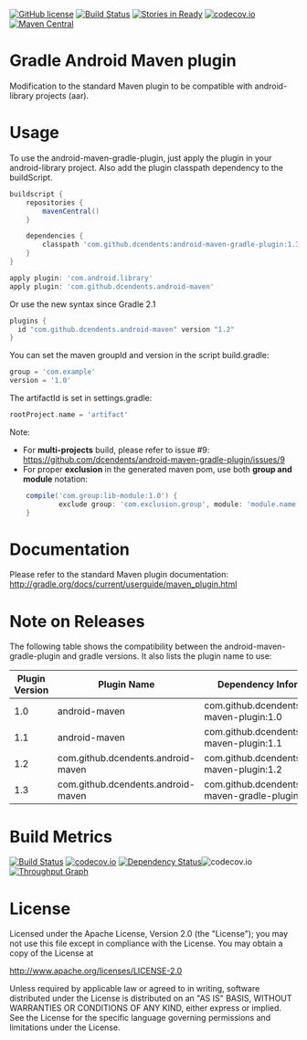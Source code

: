 [![GitHub license](https://img.shields.io/github/license/dcendents/android-maven-gradle-plugin.svg)](http://www.apache.org/licenses/LICENSE-2.0.html)
[![Build Status](https://travis-ci.org/dcendents/android-maven-gradle-plugin.svg?branch=master)](https://travis-ci.org/dcendents/android-maven-gradle-plugin) 
[![Stories in Ready](https://badge.waffle.io/dcendents/android-maven-gradle-plugin.png?label=ready&title=Ready)](https://waffle.io/dcendents/android-maven-gradle-plugin) 
[![codecov.io](http://codecov.io/github/dcendents/android-maven-gradle-plugin/coverage.svg?branch=master)](http://codecov.io/github/dcendents/android-maven-gradle-plugin?branch=master)
[![Maven Central](https://img.shields.io/maven-central/v/com.github.dcendents/android-maven-gradle-plugin.svg)](http://search.maven.org/#search%7Cga%7C1%7Ca%3A%22android-maven-gradle-plugin%22)

Gradle Android Maven plugin
====================

Modification to the standard Maven plugin to be compatible with android-library projects (aar).


Usage
====================

To use the android-maven-gradle-plugin, just apply the plugin in your android-library project.
Also add the plugin classpath dependency to the buildScript.

```Groovy
buildscript {
	repositories {
		mavenCentral()
	}

	dependencies {
		classpath 'com.github.dcendents:android-maven-gradle-plugin:1.3'
	}
}

apply plugin: 'com.android.library'
apply plugin: 'com.github.dcendents.android-maven'
```

Or use the new syntax since Gradle 2.1

```Groovy
plugins {
  id "com.github.dcendents.android-maven" version "1.2"
}
```

You can set the maven groupId and version in the script build.gradle:
```Groovy
group = 'com.example'
version = '1.0'
```
	
The artifactId is set in settings.gradle:
```Groovy
rootProject.name = 'artifact'
```

Note: 
- For **multi-projects** build, please refer to issue #9: https://github.com/dcendents/android-maven-gradle-plugin/issues/9
- For proper **exclusion** in the generated maven pom, use both **group and module** notation:
```Groovy
	compile('com.group:lib-module:1.0') {
	        exclude group: 'com.exclusion.group', module: 'module.name'
    }
```
	
Documentation
====================

Please refer to the standard Maven plugin documentation: http://gradle.org/docs/current/userguide/maven_plugin.html


Note on Releases
====================

The following table shows the compatibility between the android-maven-gradle-plugin and gradle versions. It also lists the plugin name to use:

| Plugin Version | Plugin Name | Dependency Information | Gradle Version |
| ------------- | ----------- | ----------- | ----------- |
| 1.0 | android-maven | com.github.dcendents:android-maven-plugin:1.0 | 1.8+ |
| 1.1 | android-maven | com.github.dcendents:android-maven-plugin:1.1 | 1.12+ |
| 1.2 | com.github.dcendents.android-maven | com.github.dcendents:android-maven-plugin:1.2 | 2.2+ |
| 1.3 | com.github.dcendents.android-maven | com.github.dcendents:android-maven-gradle-plugin:1.3 | 2.4+ |


Build Metrics
====================

[![Build Status](https://travis-ci.org/dcendents/android-maven-gradle-plugin.svg?branch=master)](https://travis-ci.org/dcendents/android-maven-gradle-plugin) 
[![codecov.io](http://codecov.io/github/dcendents/android-maven-gradle-plugin/coverage.svg?branch=master)](http://codecov.io/github/dcendents/android-maven-gradle-plugin?branch=master)
[![Dependency Status](https://www.versioneye.com/user/projects/55b59b5c6537620017000023/badge.svg?style=flat)](https://www.versioneye.com/user/projects/55b59b5c6537620017000023)![codecov.io](http://codecov.io/github/dcendents/android-maven-gradle-plugin/branch.svg?branch=master)
[![Throughput Graph](https://graphs.waffle.io/dcendents/android-maven-gradle-plugin/throughput.svg)](https://waffle.io/dcendents/android-maven-gradle-plugin/metrics)

License
====================

Licensed under the Apache License, Version 2.0 (the "License");
you may not use this file except in compliance with the License.
You may obtain a copy of the License at

   http://www.apache.org/licenses/LICENSE-2.0

Unless required by applicable law or agreed to in writing, software
distributed under the License is distributed on an "AS IS" BASIS,
WITHOUT WARRANTIES OR CONDITIONS OF ANY KIND, either express or implied.
See the License for the specific language governing permissions and
limitations under the License.

